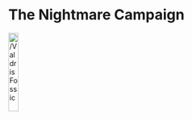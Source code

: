 # The Nightmare Campaign

<a href="https://half-guinea-press.github.io/Nightmare_Campaign/images/Valdris Fossic.jpg"><img src="https://half-guinea-press.github.io/Nightmare_Campaign/images/Valdris Fossic.jpg" alt="/Valdris Fossic" style="width:20%"></a>

